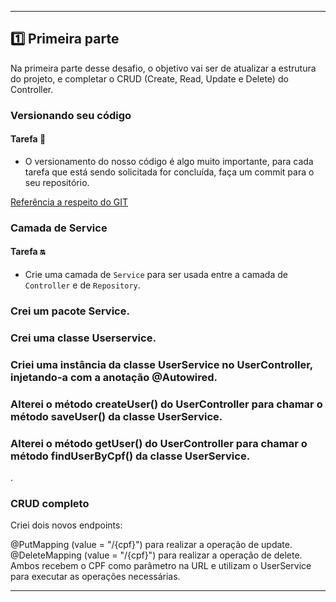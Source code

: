 * * *

## 1️⃣ Primeira parte

Na primeira parte desse desafio, o objetivo vai ser de atualizar a estrutura do projeto, e completar o CRUD (Create, Read, Update e Delete) do Controller.

### Versionando seu código

#### Tarefa 🔀

- O versionamento do nosso código é algo muito importante, para cada tarefa que está sendo solicitada for concluída, faça um commit para o seu repositório.

[Referência a respeito do GIT](https://rogerdudler.github.io/git-guide/index.pt_BR.html)

### Camada de Service

#### Tarefa 🔛

- Crie uma camada de `Service` para ser usada entre a camada de `Controller` e de `Repository`.
 

### Crei um pacote Service.
### Crei uma classe Userservice.
### Criei uma instância da classe UserService no UserController, injetando-a com a anotação @Autowired.
### Alterei o método createUser() do UserController para chamar o método saveUser() da classe UserService.
### Alterei o método getUser() do UserController para chamar o método findUserByCpf() da classe UserService.

.


### CRUD completo


Criei dois novos endpoints:

@PutMapping (value = "/{cpf}") para realizar a operação de update.
@DeleteMapping (value = "/{cpf}") para realizar a operação de delete.
Ambos recebem o CPF como parâmetro na URL e utilizam o UserService para executar as operações necessárias.

* * *
